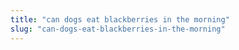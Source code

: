 ```yaml
---
title: "can dogs eat blackberries in the morning"
slug: "can-dogs-eat-blackberries-in-the-morning"
---
```


